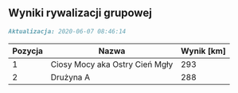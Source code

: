 ## Wyniki rywalizacji grupowej

```markdown
Aktualizacja: 2020-06-07 08:46:14
```

Pozycja | Nazwa | Wynik [km] |
------------ | -------------  | -------------
 1 |Ciosy Mocy aka Ostry Cień Mgły | 293 
 2 |Drużyna A | 288